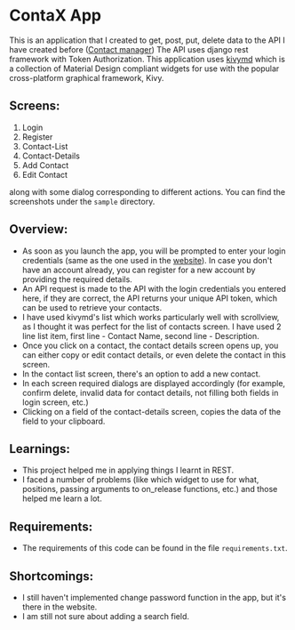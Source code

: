 # ContaX App

This is an application that I created to get, post, put, delete data to the API I have created before ([Contact manager](https://github.com/gokulgk-9402/ContactManager)) The API uses django rest framework with Token Authorization. This application uses [kivymd](https://kivymd.readthedocs.io/en/latest/) which is a collection of Material Design compliant widgets for use with the popular cross-platform graphical framework, Kivy.

## Screens:
1) Login
2) Register
3) Contact-List
4) Contact-Details
5) Add Contact
6) Edit Contact

along with some dialog corresponding to different actions.
You can find the screenshots under the `sample` directory.

## Overview:
* As soon as you launch the app, you will be prompted to enter your login credentials (same as the one used in the [website](https://contaxmanagerapp.herokuapp.com/)). In case you don't have an account already, you can register for a new account by providing the required details.
* An API request is made to the API with the login credentials you entered here, if they are correct, the API returns your unique API token, which can be used to retrieve your contacts.
* I have used kivymd's list which works particularly well with scrollview, as I thought it was perfect for the list of contacts screen. I have used 2 line list item, first line - Contact Name, second line - Description.
* Once you click on a contact, the contact details screen opens up, you can either copy or edit contact details, or even delete the contact in this screen.
* In the contact list screen, there's an option to add a new contact.
* In each screen required dialogs are displayed accordingly (for example, confirm delete, invalid data for contact details, not filling both fields in login screen, etc.)
* Clicking on a field of the contact-details screen, copies the data of the field to your clipboard.
  
## Learnings:
* This project helped me in applying things I learnt in REST.
* I faced a number of problems (like which widget to use for what, positions, passing arguments to on_release functions, etc.) and those helped me learn a lot.

## Requirements:
* The requirements of this code can be found in the file `requirements.txt`.

## Shortcomings:
* I still haven't implemented change password function in the app, but it's there in the website.
* I am still not sure about adding a search field.